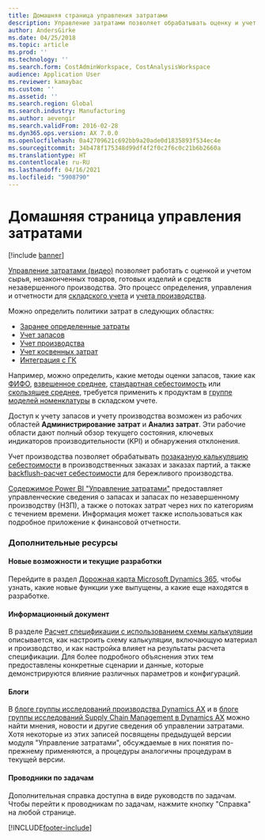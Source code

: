 ```yaml
---
title: Домашняя страница управления затратами
description: Управление затратами позволяет обрабатывать оценку и учет сырья, незаконченных товаров, готовых изделий и средств незавершенного производства.
author: AndersGirke
ms.date: 04/25/2018
ms.topic: article
ms.prod: ''
ms.technology: ''
ms.search.form: CostAdminWorkspace, CostAnalysisWorkspace
audience: Application User
ms.reviewer: kamaybac
ms.custom: ''
ms.assetid: ''
ms.search.region: Global
ms.search.industry: Manufacturing
ms.author: aevengir
ms.search.validFrom: 2016-02-28
ms.dyn365.ops.version: AX 7.0.0
ms.openlocfilehash: 0a42709621c692bb9a20ade0d1835893f534ec4e
ms.sourcegitcommit: 34b478f175348d99df4f2f0c2f6c0c21b6b2660a
ms.translationtype: HT
ms.contentlocale: ru-RU
ms.lasthandoff: 04/16/2021
ms.locfileid: "5908790"
---
```

# <a name="cost-management-home-page"></a>Домашняя страница управления затратами

[!include [banner](../includes/banner.md)]

[Управление затратами (видео)](https://www.youtube.com/watch?v=vXzlC-mOBcg&feature=youtu.be) позволяет работать с оценкой и учетом сырья, незаконченных товаров, готовых изделий и средств незавершенного производства. Это процесс определения, управления и отчетности для [складского учета](cost-object.md) и [учета производства](bom-calculations.md).

Можно определить политики затрат в следующих областях:

- [Заранее определенные затраты](costing-versions.md)
- [Учет запасов](cost-object.md)
- [Учет производства](bom-calculations.md)
- [Учет косвенных затрат](costing-sheets.md)
- [Интеграция с ГК](production-order-cost-analysis.md)

Например, можно определить, какие методы оценки запасов, такие как [ФИФО](fifo-physical-value-marking.md), [взвешенное среднее](weighted-average-physical-value-marking.md), [стандартная себестоимость](prerequisites-standard-costs.md) или [скользящее среднее](moving-average.md), требуется применить к продуктам в [группе моделей номенклатуры](../inventory/reserve-inventory-quantities.md) в складском учете.

Доступ к учету запасов и учету производства возможен из рабочих областей **Администрирование затрат** и **Анализ затрат**. Эти рабочие области дают полный обзор текущего состояния, ключевых индикаторов производительности (KPI) и обнаружения отклонения. 

Учет производства позволяет обрабатывать [позаказную калькуляцию себестоимости](production-order-cost-analysis.md) в производственных заказах и заказах партий, а также [backflush-расчет себестоимости](backflush-costing.md) для бережливого производства.

[Содержимое Power BI "Управление затратами"](../../fin-ops-core/dev-itpro/analytics/cost-management-content-pack.md) предоставляет управленческие сведения о запасах и запасах по незавершенному производству (НЗП), а также о потоках затрат через них по категориям с течением времени. Информация может также использоваться как подробное приложение к финансовой отчетности.

### <a name="additional-resources"></a>Дополнительные ресурсы

#### <a name="whats-new-and-in-development"></a>Новые возможности и текущие разработки

Перейдите в раздел [Дорожная карта Microsoft Dynamics 365](https://roadmap.dynamics.com/), чтобы узнать, какие новые функции уже выпущены, а какие еще находятся в разработке.

#### <a name="white-paper"></a>Информационный документ

В разделе [Расчет спецификации с использованием схемы калькуляции](https://www.microsoft.com/download/details.aspx?id=101937) описывается, как настроить схему калькуляции, включающую материал и производство, и как настройка влияет на результаты расчета спецификации. Для более подробного объяснения этих тем предоставлены конкретные сценарии и данные, которые демонстрируются влияние различных параметров и конфигураций.

#### <a name="blogs"></a>Блоги

В [блоге группы исследований производства Dynamics AX](/archive/blogs/axmfg/) и в [блоге группы исследований Supply Chain Management в Dynamics AX](https://blogs.msdn.microsoft.com/dynamicsaxscm) можно найти мнения, новости и другие сведения об управлении затратами. Хотя некоторые из этих записей посвящены предыдущей версии модуля "Управление затратами", обсуждаемые в них понятия по-прежнему применяются, а процедуры аналогичны процедурам в текущей версии.

#### <a name="task-guides"></a>Проводники по задачам

Дополнительная справка доступна в виде руководств по задачам. Чтобы перейти к проводникам по задачам, нажмите кнопку "Справка" на любой странице.

[!INCLUDE[footer-include](../../includes/footer-banner.md)]